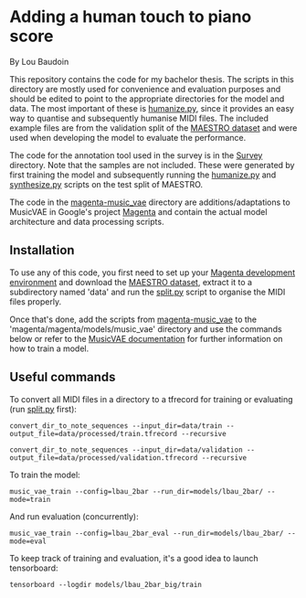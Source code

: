 # Adding a human touch to piano score
By Lou Baudoin

This repository contains the code for my bachelor thesis. The scripts in this directory are mostly used for convenience and evaluation purposes and should be edited to point to the appropriate directories for the model and data. The most important of these is [humanize.py](humanize.py), since it provides an easy way to quantise and subsequently humanise MIDI files. The included example files are from the validation split of the [MAESTRO dataset](https://magenta.tensorflow.org/datasets/maestro#v300) and were used when developing the model to evaluate the performance.

The code for the annotation tool used in the survey is in the [Survey](Survey/) directory. Note that the samples are not included. These were generated by first training the model and subsequently running the [humanize.py](humanize.py) and [synthesize.py](synthesize.py) scripts on the test split of MAESTRO.

The code in the [magenta-music_vae](magenta-music_vae/) directory are additions/adaptations to MusicVAE in Google's project [Magenta](https://magenta.tensorflow.org/) and contain the actual model architecture and data processing scripts.

## Installation

To use any of this code, you first need to set up your [Magenta development environment](https://github.com/magenta/magenta/blob/main/README.md#development-environment) and download the [MAESTRO dataset](https://magenta.tensorflow.org/datasets/maestro#v300), extract it to a subdirectory named 'data' and run the [split.py](split.py) script to organise the MIDI files properly.

Once that's done, add the scripts from [magenta-music_vae](magenta-music_vae/) to the 'magenta/magenta/models/music_vae' directory and use the commands below or refer to the [MusicVAE documentation](https://github.com/magenta/magenta/tree/main/magenta/models/music_vae) for further information on how to train a model.

## Useful commands

To convert all MIDI files in a directory to a tfrecord for training or evaluating (run [split.py](split.py) first):

`convert_dir_to_note_sequences --input_dir=data/train --output_file=data/processed/train.tfrecord --recursive`

`convert_dir_to_note_sequences --input_dir=data/validation --output_file=data/processed/validation.tfrecord --recursive`

To train the model:

`music_vae_train --config=lbau_2bar --run_dir=models/lbau_2bar/ --mode=train`

And run evaluation (concurrently):

`music_vae_train --config=lbau_2bar_eval --run_dir=models/lbau_2bar/ --mode=eval`

To keep track of training and evaluation, it's a good idea to launch tensorboard:

`tensorboard --logdir models/lbau_2bar_big/train`
